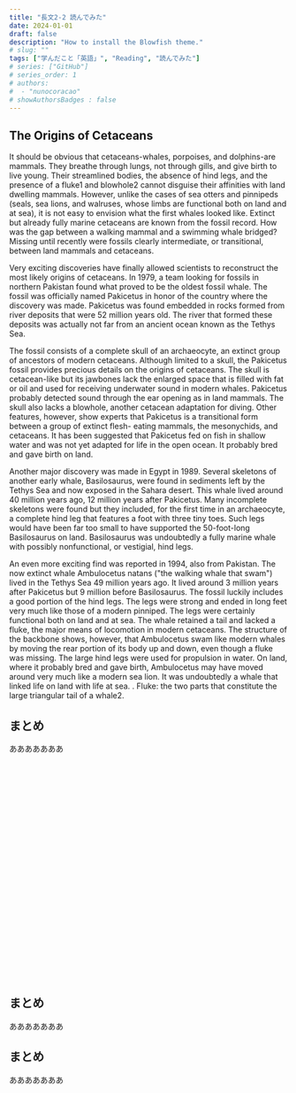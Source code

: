 ```yaml
---
title: "長文2-2 読んでみた"
date: 2024-01-01
draft: false
description: "How to install the Blowfish theme."
# slug: ""
tags: ["学んだこと「英語」", "Reading", "読んでみた"]
# series: ["GitHub"]
# series_order: 1
# authors:
#  - "nunocoracao"
# showAuthorsBadges : false 
---
```








## The Origins of Cetaceans
It should be obvious that cetaceans-whales, porpoises, and dolphins-are mammals. They breathe through lungs, not through gills, and give birth to live young. Their streamlined bodies, the absence of hind legs, and the presence of a fluke1 and blowhole2 cannot disguise their affinities with land dwelling mammals. However, unlike the cases of sea otters and pinnipeds (seals, sea lions, and walruses, whose limbs are functional both on land and at sea), it is not easy to envision what the first whales looked like. Extinct but already fully marine cetaceans are known from the fossil record. How was the gap between a walking mammal and a swimming whale bridged? Missing until recently were fossils clearly intermediate, or transitional, between land mammals and cetaceans.

Very exciting discoveries have finally allowed scientists to reconstruct the most likely origins of cetaceans. In 1979, a team looking for fossils in northern Pakistan found what proved to be the oldest fossil whale. The fossil was officially named Pakicetus in honor of the country where the discovery was made. Pakicetus was found embedded in rocks formed from river deposits that were 52 million years old. The river that formed these deposits was actually not far from an ancient ocean known as the Tethys Sea.

The fossil consists of a complete skull of an archaeocyte, an extinct group of ancestors of modern cetaceans. Although limited to a skull, the Pakicetus fossil provides precious details on the origins of cetaceans. The skull is cetacean-like but its jawbones lack the enlarged space that is filled with fat or oil and used for receiving underwater sound in modern whales. Pakicetus probably detected sound through the ear opening as in land mammals. The skull also lacks a blowhole, another cetacean adaptation for diving. Other features, however, show experts that Pakicetus is a transitional form between a group of extinct flesh- eating mammals, the mesonychids, and cetaceans. It has been suggested that Pakicetus fed on fish in shallow water and was not yet adapted for life in the open ocean. It probably bred and gave birth on land.

Another major discovery was made in Egypt in 1989. Several skeletons of another early whale, Basilosaurus, were found in sediments left by the Tethys Sea and now exposed in the Sahara desert. This whale lived around 40 million years ago, 12 million years after Pakicetus. Many incomplete skeletons were found but they included, for the first time in an archaeocyte, a complete hind leg that features a foot with three tiny toes. Such legs would have been far too small to have supported the 50-foot-long Basilosaurus on land. Basilosaurus was undoubtedly a fully marine whale with possibly nonfunctional, or vestigial, hind legs.

An even more exciting find was reported in 1994, also from Pakistan. The now extinct whale Ambulocetus natans ("the walking whale that swam") lived in the Tethys Sea 49 million years ago. It lived around 3 million years after Pakicetus but 9 million before Basilosaurus. The fossil luckily includes a good portion of the hind legs. The legs were strong and ended in long feet very much like those of a modern pinniped. The legs were certainly functional both on land and at sea. The whale retained a tail and lacked a fluke, the major means of locomotion in modern cetaceans. The structure of the backbone shows, however, that Ambulocetus swam like modern whales by moving the rear portion of its body up and down, even though a fluke was missing. The large hind legs were used for propulsion in water. On land, where it probably bred and gave birth, Ambulocetus may have moved around very much like a modern sea lion. It was undoubtedly a whale that linked life on land with life at sea. . Fluke: the two parts that constitute the large triangular tail of a whale2.


## まとめ
あああああああ























<br><br><br><br><br><br><br><br><br><br><br><br><br><br><br><br><br><br><br><br><br><br><br>



## まとめ
あああああああ





## まとめ
あああああああ


